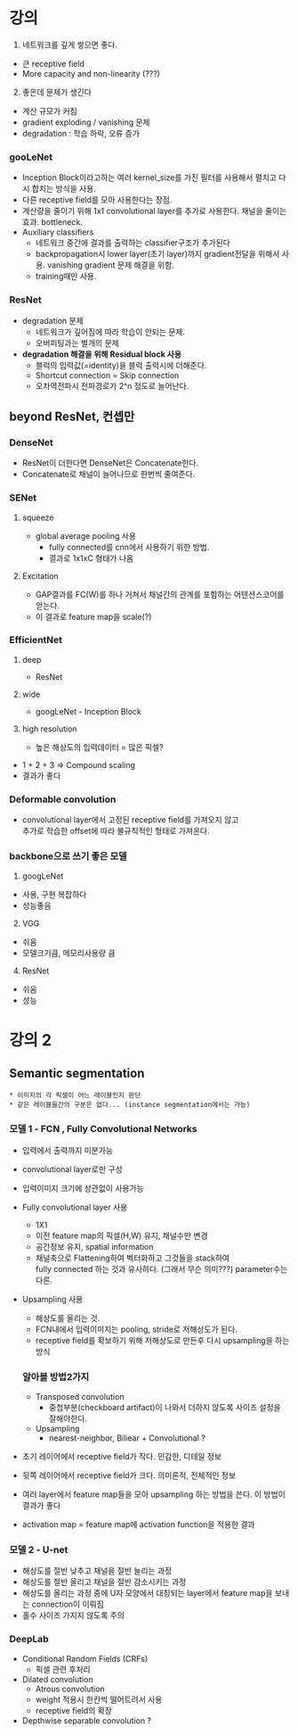 # 강의

1. 네트워크를 깊게 쌓으면 좋다.
  * 큰 receptive field
  * More capacity and non-linearity (???)

2. 좋은데 문제가 생긴다
  * 계산 규모가 커짐
  * gradient exploding / vanishing 문제
  * degradation : 학습 하락, 오류 증가

### gooLeNet
  * Inception Block이라고하는 여러 kernel_size를 가진 필터를 사용해서 펼치고 다시 합치는 방식을 사용.
  * 다른 receptive field를 모아 사용한다는 장점.
  * 계산량을 줄이기 위해 1x1 convolutional layer를 추가로 사용한다. 채널을 줄이는 효과. bottleneck.
  * Auxiliary classifiers
    * 네트워크 중간에 결과를 출력하는 classifier구조가 추가된다
    * backpropagation시 lower layer(초기 layer)까지 gradient전달을 위해서 사용. vanishing gradient 문제 해결을 위함.
    * training때만 사용.

### ResNet
  * degradation 문제
    * 네트워크가 깊어짐에 따라 학습이 안되는 문제.
    * 오버피팅과는 별개의 문제
  * **degradation 해결을 위해 Residual block 사용**
    * 블럭의 입력값(=identity)을 블럭 출력시에 더해준다.
    * Shortcut connection = Skip connection
    * 오차역전파시 전파경로가 2^n 정도로 늘어난다.

## beyond ResNet, 컨셉만

### DenseNet
  * ResNet이 더한다면 DenseNet은 Concatenate한다.
  * Concatenate로 채널이 늘어나므로 한번씩 줄여준다.

### SENet
1. squeeze  
    * global average pooling 사용
      * fully connected를 cnn에서 사용하기 위한 방법.
      * 결과로 1x1xC 형태가 나옴
    
2. Excitation  
    * GAP결과를 FC(W)를 하나 거쳐서 채널간의 관계를 포함하는 어텐션스코어를 얻는다.
    * 이 결과로 feature map을 scale(?)

### EfficientNet
1. deep
    * ResNet

2. wide
    * googLeNet - Inception Block

3. high resolution
    * 높은 해상도의 입력데이터 = 많은 픽셀?

* 1 + 2 + 3 => Compound scaling
* 결과가 좋다

### Deformable convolution
* convolutional layer에서 고정된 receptive field를 가져오지 않고   
  추가로 학습한 offset에 따라 불규칙적인 형태로 가져온다.
  
### backbone으로 쓰기 좋은 모델
1. googLeNet
  * 사용, 구현 복잡하다
  * 성능좋음
2. VGG
  * 쉬움
  * 모델크기큼, 메모리사용량 큼
4. ResNet
  * 쉬움
  * 성능 


# 강의 2

## Semantic segmentation
    * 이미지의 각 픽셀이 어느 레이블인지 판단
    * 같은 레이블들간의 구분은 없다... (instance segmentation에서는 가능)

### 모델 1 - FCN , Fully Convolutional Networks 

* 입력에서 출력까지 미분가능
* convolutional layer로만 구성
* 입력이미지 크기에 상관없이 사용가능

* Fully convolutional layer 사용
    * 1X1
    * 이전 feature map의 픽셀(H,W) 유지, 채널수만 변경
    * 공간정보 유지, spatial information
    * 채널축으로 Flattening하여 벡터화하고 그것들을 stack하여   
      fully connected 하는 것과 유사하다. (그래서 무슨 의미???)
      parameter수는 다른.
         
* Upsampling 사용
    * 해상도를 올리는 것.
    * FCN내에서 입력이미지는 pooling, stride로 저해상도가 된다.
    * receptive field를 확보하기 위해 저해상도로 만든후 다시 upsampling을 하는 방식
    ### 알아볼 방법2가지
    * Transposed convolution
        * 중첩부분(checkboard artifact)이 나와서 더하지 않도록 사이즈 설정을 잘해야한다.
    * Upsampling
        * nearest-neighbor, Biliear + Convolutional
              ?
 
* 초기 레이어에서 receptive field가 작다. 민감한, 디테일 정보
* 뒷쪽 레이어에서 receptive field가 크다. 의미론적, 전체적인 정보
* 여러 layer에서 feature map들을 모아 upsampling 하는 방법을 쓴다. 이 방법이 결과가 좋다
* activation map = feature map에 activation function을 적용한 결과

### 모델 2 - U-net
* 해상도를 절반 낮추고 채널을 절반 늘리는 과정  
* 해상도를 절반 올리고 채널을 절반 감소시키는 과정
* 해상도를 올리는 과정 중에 U자 모양에서 대칭되는 layer에서 feature map을 보내는 connection이 이뤄짐
* 홀수 사이즈 가지지 않도록 주의

### DeepLab
* Conditional Random Fields (CRFs)
    * 픽셀 관련 후처리
* Dilated convolution
    * Atrous convolution
    * weight 적용시 한칸씩 떨어트려서 사용
    * receptive field의 확장
* Depthwise separable convolution
    ?  

   
